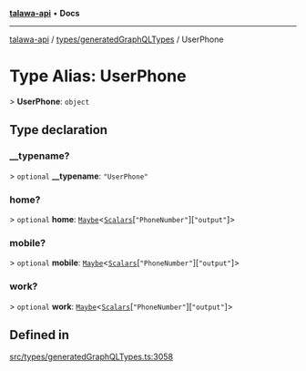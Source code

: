 [**talawa-api**](../../../README.md) • **Docs**

***

[talawa-api](../../../modules.md) / [types/generatedGraphQLTypes](../README.md) / UserPhone

# Type Alias: UserPhone

\> **UserPhone**: `object`

## Type declaration

### \_\_typename?

\> `optional` **\_\_typename**: `"UserPhone"`

### home?

\> `optional` **home**: [`Maybe`](Maybe.md)\<[`Scalars`](Scalars.md)\[`"PhoneNumber"`\]\[`"output"`\]\>

### mobile?

\> `optional` **mobile**: [`Maybe`](Maybe.md)\<[`Scalars`](Scalars.md)\[`"PhoneNumber"`\]\[`"output"`\]\>

### work?

\> `optional` **work**: [`Maybe`](Maybe.md)\<[`Scalars`](Scalars.md)\[`"PhoneNumber"`\]\[`"output"`\]\>

## Defined in

[src/types/generatedGraphQLTypes.ts:3058](https://github.com/PalisadoesFoundation/talawa-api/blob/f1c816bca43cc03a8c1bd303394e2550a50db017/src/types/generatedGraphQLTypes.ts#L3058)
